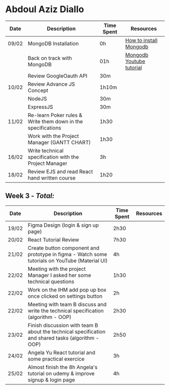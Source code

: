 # Abdoul Aziz Diallo

| Date  | Description                                                  | Time Spent | Resources                                                                                                                                    |
| ----- | ------------------------------------------------------------ | ---------- | -------------------------------------------------------------------------------------------------------------------------------------------- |
| 09/02 | MongoDB Installation                                         | 0h         | [How to install Mongodb](https://www.mongodb.com/docs/manual/administration/install-on-linux/#std-label-install-mdb-community-edition-linux) |
|       | Back on track with MongoDB                                   | 01h        | [Mongodb Youtube tutorial](https://www.youtube.com/playlist?list=PL4cUxeGkcC9h77dJ-QJlwGlZlTd4ecZOA)                                         |
|       | Review GoogleOauth API                                       | 30m        |                                                                                                                                              |
| 10/02 | Review Advance JS Concept                                    | 1h10m      |                                                                                                                                              |
|       | NodeJS                                                       | 30m        |                                                                                                                                              |
|       | ExpressJS                                                    | 30m        |                                                                                                                                              |
| 11/02 | Re-learn Poker rules & Write them down in the specifications | 1h30       |                                                                                                                                              |
|       | Work with the Project Manager (GANTT CHART)                  | 1h30       |                                                                                                                                              |
| 16/02 | Write technical specification with the Project Manager       | 3h         |                                                                                                                                              |
| 18/02 | Review EJS and read React hand written course                | 1h20       |                                                                                                                                              |

## Week 3 - _Total:_

| Date  | Description                                                                                        | Time Spent | Resources |
| ----- | -------------------------------------------------------------------------------------------------- | ---------- | --------- |
| 19/02 | Figma Design (login & sign up page)                                                                | 2h30       |           |
| 20/02 | React Tutorial Review                                                                              | 7h30       |           |
| 21/02 | Create button component and prototype in figma - Watch some tutorials on YouTube (Material UI)     | 4h         |           |
| 22/02 | Meeting with the project Manager I asked her some technical questions                              | 1h30       |           |
| 22/02 | Work on the IHM add pop up box once clicked on settings button                                     | 2h         |           |
| 22/02 | Meeting with team B discuss and write the technical specification (algorithm - OOP)                | 2h30       |           |
| 23/02 | Finish discussion with team B about the technical specification and shared tasks (algorithm - OOP) | 2h50       |           |
| 24/02 | Angela Yu React tutorial and some practical exercice                                               | 3h         |           |
| 25/02 | Almost finish the 8h Angela's tutorial on udemy & improve signup & login page                      | 4h         |           |
